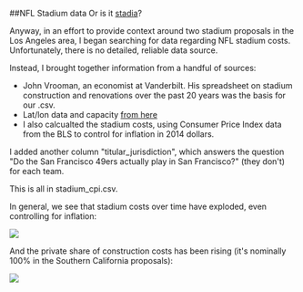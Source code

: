 ##NFL Stadium data
Or is it [stadia](http://english.stackexchange.com/questions/29060/what-is-the-correct-plural-of-stadium)?

Anyway, in an effort to provide context around two stadium proposals in the Los Angeles area, I began searching for data regarding NFL stadium costs. Unfortunately, there is no detailed, reliable data source.

Instead, I brought together information from a handful of sources:

- John Vrooman, an economist at Vanderbilt. His spreadsheet on stadium construction and renovations over the past 20 years was the basis for our .csv.
- Lat/lon data and capacity [from here](https://github.com/zief0002/EPsy-8252/blob/master/data/NFL-Meta-Data.csv)
- I also calcualted the stadium costs, using Consumer Price Index data from the BLS to control for inflation in 2014 dollars.

I added another column "titular_jurisdiction", which answers the question "Do the San Francisco 49ers actually play in San Francisco?" (they don't) for each team.

This is all in stadium_cpi.csv.

In general, we see that stadium costs over time have exploded, even controlling for inflation:

![](https://raw.githubusercontent.com/SCPR/kpcc-data-team/aaron-dev/data/2015-nfl-stadiums/images/cost_over_time.png)

And the private share of construction costs has been rising (it's nominally 100% in the Southern California proposals):

![](https://raw.githubusercontent.com/SCPR/kpcc-data-team/aaron-dev/data/2015-nfl-stadiums/images/private_share.png)
